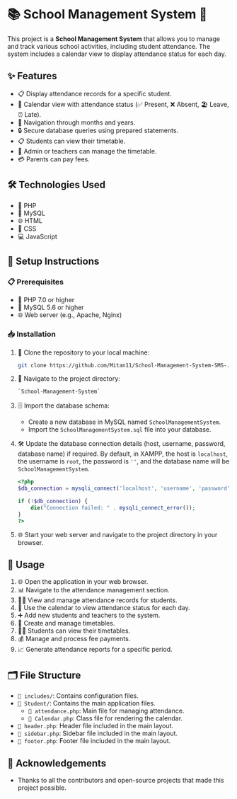 
# 📚 School Management System 📅

This project is a **School Management System** that allows you to manage and track various school activities, including student attendance. The system includes a calendar view to display attendance status for each day.

## ✨ Features

- 📋 Display attendance records for a specific student.
- 📆 Calendar view with attendance status (✅ Present, ❌ Absent, 🏖️ Leave, ⏰ Late).
- 🔄 Navigation through months and years.
- 🔒 Secure database queries using prepared statements.
- 📋 Students can view their timetable.
- 📆 Admin or teachers can manage the timetable.
- 💳 Parents can pay fees.

## 🛠️ Technologies Used

- 🐘 PHP
- 🐬 MySQL
- 🌐 HTML
- 🎨 CSS
- 💻 JavaScript

## 🚀 Setup Instructions

### 📋 Prerequisites

- 🐘 PHP 7.0 or higher
- 🐬 MySQL 5.6 or higher
- 🌐 Web server (e.g., Apache, Nginx)

### 📥 Installation

1. 📂 Clone the repository to your local machine:
    ```sh
    git clone https://github.com/Mitan11/School-Management-System-SMS-.git
    ```

2. 📁 Navigate to the project directory:
    ```sh
    `School-Management-System`
    ```

3. 🗄️ Import the database schema:
    - Create a new database in MySQL named `SchoolManagementSystem`.
    - Import the `SchoolManagementSystem.sql` file into your database.

4. 🛠️ Update the database connection details (host, username, password, database name) if required. By default, in XAMPP, the host is `localhost`, the username is `root`, the password is `''`, and the database name will be `SchoolManagementSystem`.

    ```php
    <?php
    $db_connection = mysqli_connect('localhost', 'username', 'password', 'database_name');

    if (!$db_connection) {
        die("Connection failed: " . mysqli_connect_error());
    }
    ?>
    ```

5. 🌐 Start your web server and navigate to the project directory in your browser.

## 📖 Usage

1. 🌐 Open the application in your web browser.
2. 📊 Navigate to the attendance management section.
3. 👨‍🎓 View and manage attendance records for students.
4. 📅 Use the calendar to view attendance status for each day.
5. ➕ Add new students and teachers to the system.
6. 📅 Create and manage timetables.
7. 👨‍🎓 Students can view their timetables.
8. 💰 Manage and process fee payments.
9. 📈 Generate attendance reports for a specific period.

## 🗂️ File Structure

- `📁 includes/`: Contains configuration files.
- `📁 Student/`: Contains the main application files.
  - `📄 attendance.php`: Main file for managing attendance.
  - `📄 Calendar.php`: Class file for rendering the calendar.
- `📄 header.php`: Header file included in the main layout.
- `📄 sidebar.php`: Sidebar file included in the main layout.
- `📄 footer.php`: Footer file included in the main layout.

## 🙏 Acknowledgements

- Thanks to all the contributors and open-source projects that made this project possible.
